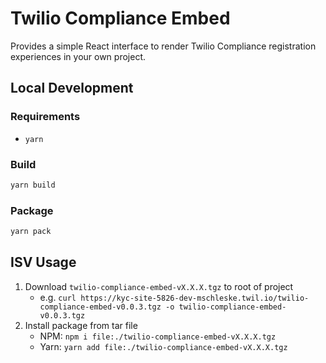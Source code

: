 # Twilio Compliance Embed

Provides a simple React interface to render Twilio Compliance registration experiences in your own project.

## Local Development

### Requirements

- `yarn`

### Build

```sh
yarn build
```

### Package

```sh
yarn pack
```

## ISV Usage

1. Download `twilio-compliance-embed-vX.X.X.tgz` to root of project
   - e.g. `curl https://kyc-site-5826-dev-mschleske.twil.io/twilio-compliance-embed-v0.0.3.tgz -o twilio-compliance-embed-v0.0.3.tgz`
2. Install package from tar file
   - NPM: `npm i file:./twilio-compliance-embed-vX.X.X.tgz`
   - Yarn: `yarn add file:./twilio-compliance-embed-vX.X.X.tgz`
